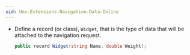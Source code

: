```yaml
---
uid: Uno.Extensions.Navigation.Data-Inline
---
```

<!-- markdownlint-disable MD041 -->

- Define a record (or class), `Widget`, that is the type of data that will be attached to the navigation request.

    ```csharp
    public record Widget(string Name, double Weight);
    ```

